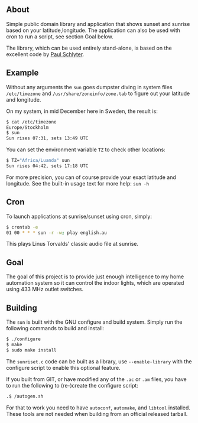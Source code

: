 About
-----

Simple public domain library and application that shows sunset and
sunrise based on your latitude,longitude.  The application can also
be used with cron to run a script, see section Goal below.

The library, which can be used entirely stand-alone, is based on the
excellent code by [Paul Schlyter][].


Example
-------

Without any arguments the `sun` goes dumpster diving in system files
`/etc/timezone` and `/usr/share/zoneinfo/zone.tab` to figure out your
latitude and longitude.

On my system, in mid December here in Sweden, the result is:

```sh
$ cat /etc/timezone
Europe/Stockholm
$ sun
Sun rises 07:31, sets 13:49 UTC
```

You can set the environment variable `TZ` to check other locations:

```sh
$ TZ="Africa/Luanda" sun
Sun rises 04:42, sets 17:18 UTC
```

For more precision, you can of course provide your exact latitude and
longitude.  See the built-in usage text for more help: `sun -h`


Cron
----

To launch applications at sunrise/sunset using cron, simply:

```sh
$ crontab -e
01 00 * * * sun -r -w; play english.au
```

This plays Linus Torvalds' classic audio file at sunrise.


Goal
----

The goal of this project is to provide just enough intelligence to
my home automation system so it can control the indoor lights, which
are operated using 433 MHz outlet switches.


Building
--------

The `sun` is built with the GNU configure and build system.  Simply run
the following commands to build and install:

```sh
$ ./configure
$ make
$ sudo make install
```

The `sunriset.c` code can be built as a library, use `--enable-library`
with the configure script to enable this optional feature.

If you built from GIT, or have modified any of the `.ac` or `.am` files,
you have to run the following to (re-)create the configure script:

```sh
.$ /autogen.sh
```

For that to work you need to have `autoconf`, `automake`, and `libtool`
installed.  These tools are not needed when building from an official
released tarball.



[Paul Schlyter]: http://stjarnhimlen.se/

